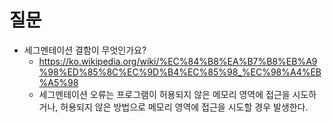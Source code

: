 # 질문
- 세그멘테이션 결함이 무엇인가요?
    - https://ko.wikipedia.org/wiki/%EC%84%B8%EA%B7%B8%EB%A9%98%ED%85%8C%EC%9D%B4%EC%85%98_%EC%98%A4%EB%A5%98
    - 세그멘테이션 오류는 프로그램이 허용되지 않은 메모리 영역에 접근을 시도하거나, 허용되지 않은 방법으로 메모리 영역에 접근을 시도할 경우 발생한다.
